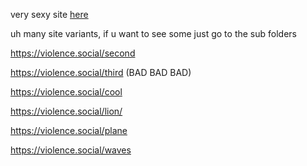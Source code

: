 very sexy site [here](https://violence.social)

uh many site variants, if u want to see some just go to the sub folders

https://violence.social/second

https://violence.social/third (BAD BAD BAD)

https://violence.social/cool

https://violence.social/lion/

https://violence.social/plane

https://violence.social/waves
